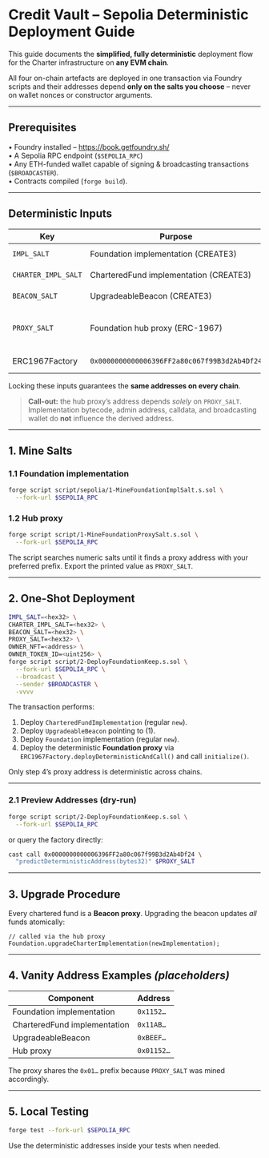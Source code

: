 # Credit Vault – Sepolia Deterministic Deployment Guide

This guide documents the **simplified, fully deterministic** deployment flow for the
Charter infrastructure on **any EVM chain**.

All four on-chain artefacts are deployed in one transaction via Foundry scripts
and their addresses depend **only on the salts you choose** – never on wallet
nonces or constructor arguments.

---

## Prerequisites

• Foundry installed – <https://book.getfoundry.sh/>  
• A Sepolia RPC endpoint (`$SEPOLIA_RPC`)  
• Any ETH-funded wallet capable of signing & broadcasting transactions
  (`$BROADCASTER`).  
• Contracts compiled (`forge build`).

---

## Deterministic Inputs

| Key | Purpose | Notes |
|-----|---------|-------|
| `IMPL_SALT` | Foundation implementation (CREATE3) | vanity/fixed `bytes32` |
| `CHARTER_IMPL_SALT` | CharteredFund implementation (CREATE3) | vanity/fixed `bytes32` |
| `BEACON_SALT` | UpgradeableBeacon (CREATE3) | vanity/fixed `bytes32` |
| `PROXY_SALT` | Foundation hub proxy (ERC-1967) | only input that affects any address |
| ERC1967Factory | `0x0000000000006396FF2a80c067f99B3d2Ab4Df24` | canonical factory |

Locking these inputs guarantees the **same addresses on every chain**.

> **Call-out:** the hub proxy’s address depends *solely* on `PROXY_SALT`.
> Implementation bytecode, admin address, calldata, and broadcasting wallet do
> **not** influence the derived address.

---

## 1. Mine Salts

### 1.1 Foundation implementation

```bash
forge script script/sepolia/1-MineFoundationImplSalt.s.sol \
  --fork-url $SEPOLIA_RPC
```

### 1.2 Hub proxy

```bash
forge script script/1-MineFoundationProxySalt.s.sol \
  --fork-url $SEPOLIA_RPC
```

The script searches numeric salts until it finds a proxy address with your preferred prefix.  Export the printed value as `PROXY_SALT`.

---

## 2. One-Shot Deployment

```bash
IMPL_SALT=<hex32> \
CHARTER_IMPL_SALT=<hex32> \
BEACON_SALT=<hex32> \
PROXY_SALT=<hex32> \
OWNER_NFT=<address> \
OWNER_TOKEN_ID=<uint256> \
forge script script/2-DeployFoundationKeep.s.sol \
  --fork-url $SEPOLIA_RPC \
  --broadcast \
  --sender $BROADCASTER \
  -vvvv
```

The transaction performs:

1. Deploy `CharteredFundImplementation` (regular `new`).
2. Deploy `UpgradeableBeacon` pointing to (1).
3. Deploy `Foundation` implementation (regular `new`).
4. Deploy the deterministic **Foundation proxy** via `ERC1967Factory.deployDeterministicAndCall()` and call `initialize()`.

Only step 4’s proxy address is deterministic across chains.

---

### 2.1 Preview Addresses (dry-run)

```bash
forge script script/2-DeployFoundationKeep.s.sol \
  --fork-url $SEPOLIA_RPC
```

or query the factory directly:

```bash
cast call 0x0000000000006396FF2a80c067f99B3d2Ab4Df24 \
  "predictDeterministicAddress(bytes32)" $PROXY_SALT
```

---

## 3. Upgrade Procedure

Every chartered fund is a **Beacon proxy**.  Upgrading the beacon updates *all*
funds atomically:

```solidity
// called via the hub proxy
Foundation.upgradeCharterImplementation(newImplementation);
```

---

## 4. Vanity Address Examples *(placeholders)*

| Component | Address |
|-----------|---------|
| Foundation implementation | `0x1152…` |
| CharteredFund implementation | `0x11AB…` |
| UpgradeableBeacon | `0xBEEF…` |
| Hub proxy | `0x01152…` |

The proxy shares the `0x01…` prefix because `PROXY_SALT` was mined accordingly.

---

## 5. Local Testing

```bash
forge test --fork-url $SEPOLIA_RPC
```

Use the deterministic addresses inside your tests when needed.

